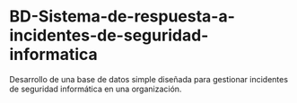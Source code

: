 # BD-Sistema-de-respuesta-a-incidentes-de-seguridad-informatica
Desarrollo de una base de datos simple diseñada para gestionar incidentes de seguridad informática en una organización.


